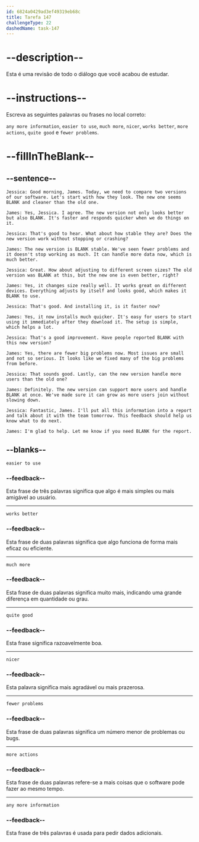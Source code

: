 ```yaml
---
id: 6824a0429ad3ef49319eb68c
title: Tarefa 147
challengeType: 22
dashedName: task-147
---
```


<!-- REVIEW -->

# --description--

Esta é uma revisão de todo o diálogo que você acabou de estudar.

# --instructions--

Escreva as seguintes palavras ou frases no local correto: 

`any more information`, `easier to use`, `much more`, `nicer`, `works better`, `more actions`, `quite good` e `fewer problems`.

# --fillInTheBlank--

## --sentence--

`Jessica: Good morning, James. Today, we need to compare two versions of our software. Let's start with how they look. The new one seems BLANK and cleaner than the old one.`

`James: Yes, Jessica. I agree. The new version not only looks better but also BLANK. It's faster and responds quicker when we do things on it.`

`Jessica: That's good to hear. What about how stable they are? Does the new version work without stopping or crashing?`

`James: The new version is BLANK stable. We've seen fewer problems and it doesn't stop working as much. It can handle more data now, which is much better.`

`Jessica: Great. How about adjusting to different screen sizes? The old version was BLANK at this, but the new one is even better, right?`

`James: Yes, it changes size really well. It works great on different devices. Everything adjusts by itself and looks good, which makes it BLANK to use.`

`Jessica: That's good. And installing it, is it faster now?`

`James: Yes, it now installs much quicker. It's easy for users to start using it immediately after they download it. The setup is simple, which helps a lot.`

`Jessica: That's a good improvement. Have people reported BLANK with this new version?`

`James: Yes, there are fewer big problems now. Most issues are small and not so serious. It looks like we fixed many of the big problems from before.`

`Jessica: That sounds good. Lastly, can the new version handle more users than the old one?`

`James: Definitely. The new version can support more users and handle BLANK at once. We've made sure it can grow as more users join without slowing down.`

`Jessica: Fantastic, James. I'll put all this information into a report and talk about it with the team tomorrow. This feedback should help us know what to do next.`

`James: I'm glad to help. Let me know if you need BLANK for the report.`

## --blanks--

`easier to use`

### --feedback--

Esta frase de três palavras significa que algo é mais simples ou mais amigável ao usuário.

---

`works better`

### --feedback--

Esta frase de duas palavras significa que algo funciona de forma mais eficaz ou eficiente.

---

`much more`

### --feedback--

Esta frase de duas palavras significa muito mais, indicando uma grande diferença em quantidade ou grau.

---

`quite good`

### --feedback--

Esta frase significa razoavelmente boa.

---

`nicer`

### --feedback--

Esta palavra significa mais agradável ou mais prazerosa.

---

`fewer problems`

### --feedback--

Esta frase de duas palavras significa um número menor de problemas ou bugs.

---

`more actions`

### --feedback--

Esta frase de duas palavras refere-se a mais coisas que o software pode fazer ao mesmo tempo.

---

`any more information`

### --feedback--

Esta frase de três palavras é usada para pedir dados adicionais.

